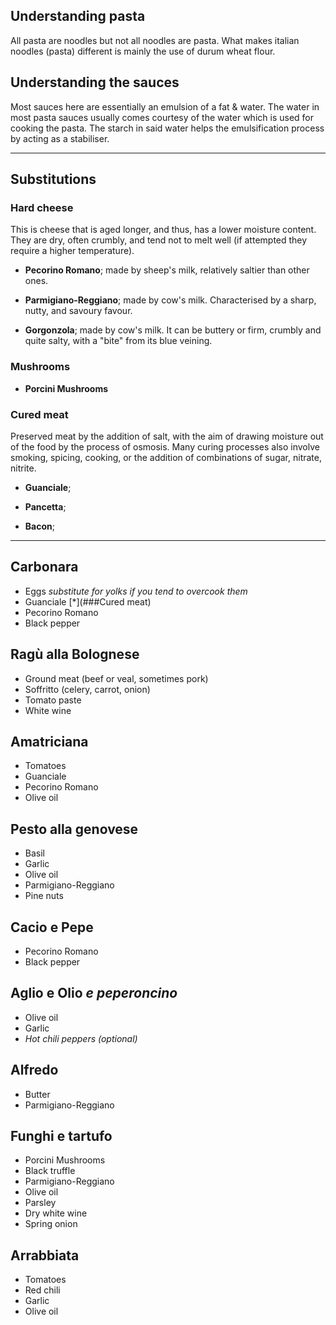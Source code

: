 ## Understanding pasta

All pasta are noodles but not all noodles are pasta. What makes italian noodles (pasta) different is mainly the use of durum wheat flour.

## Understanding the sauces

Most sauces here are essentially an emulsion of a fat & water. The water in most pasta sauces usually comes courtesy of the water which is used for cooking the pasta. The starch in said water helps the emulsification process by acting as a stabiliser.

---

## Substitutions

### Hard cheese

This is cheese that is aged longer, and thus, has a lower moisture content. They are dry, often crumbly, and tend not to melt well (if attempted they require a higher temperature).

+ **Pecorino Romano**; made by sheep's milk, relatively saltier than other ones.

+ **Parmigiano-Reggiano**; made by cow's milk. Characterised by a sharp, nutty, and savoury favour.

+ **Gorgonzola**; made by cow's milk. It can be buttery or firm, crumbly and quite salty, with a "bite" from its blue veining.

### Mushrooms

+ **Porcini Mushrooms**

### Cured meat

Preserved meat by the addition of salt, with the aim of drawing moisture out of the food by the process of osmosis. Many curing processes also involve smoking, spicing, cooking, or the addition of combinations of sugar, nitrate, nitrite.

+ **Guanciale**;

+ **Pancetta**;

+ **Bacon**;

---

## Carbonara

+ Eggs _substitute for yolks if you tend to overcook them_
+ Guanciale [*](###Cured meat)
+ Pecorino Romano
+ Black pepper

## Ragù alla Bolognese

+ Ground meat (beef or veal, sometimes pork)
+ Soffritto (celery, carrot, onion)
+ Tomato paste
+ White wine

## Amatriciana

+ Tomatoes
+ Guanciale
+ Pecorino Romano
+ Olive oil

## Pesto alla genovese

+ Basil
+ Garlic
+ Olive oil
+ Parmigiano-Reggiano
+ Pine nuts

## Cacio e Pepe

+ Pecorino Romano
+ Black pepper

## Aglio e Olio *e peperoncino*

+ Olive oil
+ Garlic
+ *Hot chili peppers (optional)*

## Alfredo

+ Butter
+ Parmigiano-Reggiano

## Funghi e tartufo

+ Porcini Mushrooms
+ Black truffle
+ Parmigiano-Reggiano
+ Olive oil
+ Parsley
+ Dry white wine
+ Spring onion

## Arrabbiata

+ Tomatoes
+ Red chili
+ Garlic
+ Olive oil
